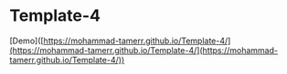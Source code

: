 # Template-4
[Demo]([https://mohammad-tamerr.github.io/Template-4/](https://mohammad-tamerr.github.io/Template-4/](https://mohammad-tamerr.github.io/Template-4/))
